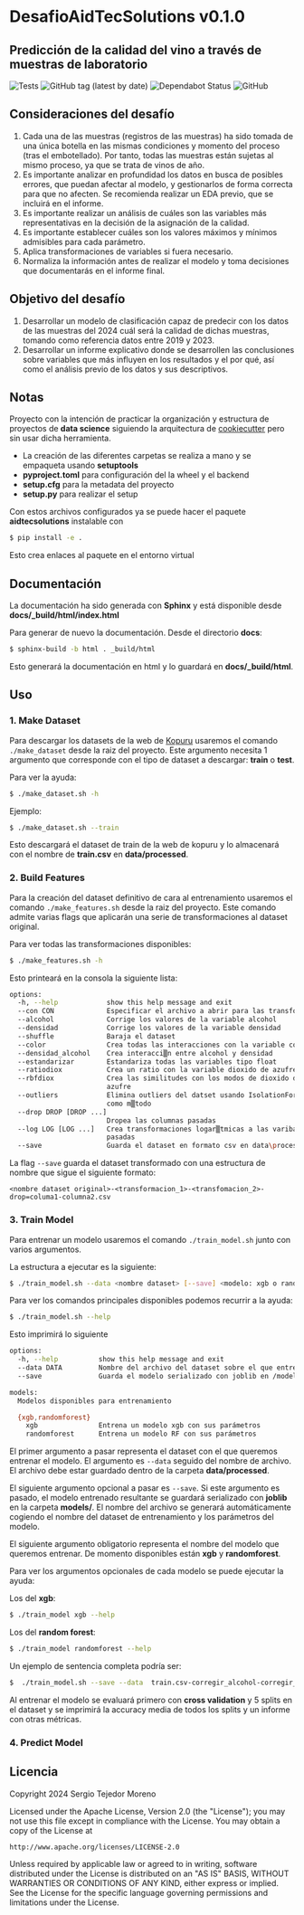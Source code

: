 # DesafioAidTecSolutions v0.1.0
## Predicción de la calidad del vino a través de muestras de laboratorio

![Tests](https://github.com/sertemo/DesafioAidTecSolutions/actions/workflows/tests.yml/badge.svg)
![GitHub tag (latest by date)](https://img.shields.io/github/v/tag/sertemo/DesafioAidTecSolutions)
![Dependabot Status](https://badgen.net/dependabot/sertemo/DesafioAidTecSolutions/?icon=dependabot)
![GitHub](https://img.shields.io/github/license/sertemo/DesafioAidTecSolutions)



## Consideraciones del desafío
1. Cada una de las muestras (registros de las muestras) ha sido tomada de una única botella en las mismas condiciones y momento del proceso (tras el embotellado). Por tanto, todas las muestras están sujetas al mismo proceso, ya que se trata de vinos de año.
2. Es importante analizar en profundidad los datos en busca de posibles errores, que puedan afectar al modelo, y gestionarlos de forma correcta para que no afecten. Se recomienda realizar un EDA previo, que se incluirá en el informe.
3. Es importante realizar un análisis de cuáles son las variables más representativas en la decisión de la asignación de la calidad.
4. Es importante establecer cuáles son los valores máximos y mínimos admisibles para cada parámetro.
5. Aplica transformaciones de variables si fuera necesario.
6. Normaliza la información antes de realizar el modelo y toma decisiones que documentarás en el informe final.

## Objetivo del desafío
1. Desarrollar un modelo de clasificación capaz de predecir con los datos de las muestras del 2024 cuál será la calidad de dichas muestras, tomando como referencia datos entre 2019 y 2023.
2. Desarrollar un informe explicativo donde se desarrollen las conclusiones sobre variables que más influyen en los resultados y el por qué, así como el análisis previo de los datos y sus descriptivos.

## Notas
Proyecto con la intención de practicar la organización y estructura de proyectos de **data science** siguiendo la arquitectura de [cookiecutter](https://drivendata.github.io/cookiecutter-data-science/#starting-a-new-project) pero sin usar dicha herramienta.

- La creación de las diferentes carpetas se realiza a mano y se empaqueta usando **setuptools**
- **pyproject.toml** para configuración del la wheel y el backend
- **setup.cfg** para la metadata del proyecto
- **setup.py** para realizar el setup

Con estos archivos configurados ya se puede hacer el paquete **aidtecsolutions** instalable con 
```sh
$ pip install -e .
```

Esto crea enlaces al paquete en el entorno virtual


## Documentación
La documentación ha sido generada con **Sphinx** y está disponible desde **docs/_build/html/index.html**

Para generar de nuevo la documentación. Desde el directorio **docs**:
```sh
$ sphinx-build -b html . _build/html
```

Esto generará la documentación en html y lo guardará en **docs/_build/html**.

## Uso
### 1. Make Dataset
Para descargar los datasets de la web de [Kopuru](https://kopuru.com/challenge/modelo-de-prediccion-de-calidad-en-el-vino-para-aidtec-solutions/?tab=tab-link_datos) usaremos el comando `./make_dataset` desde la raiz del proyecto. Este argumento necesita 1 argumento que corresponde con el tipo de dataset a descargar: **train** o **test**.

Para ver la ayuda:
```sh
$ ./make_dataset.sh -h
```

Ejemplo:
```sh
$ ./make_dataset.sh --train 
```

Esto descargará el dataset de train de la web de kopuru y lo almacenará con el nombre de **train.csv** en **data/processed**.

### 2. Build Features
Para la creación del dataset definitivo de cara al entrenamiento usaremos el comando `./make_features.sh` desde la raiz del proyecto. Este comando admite varias flags que aplicarán una serie de transformaciones al dataset original.

Para ver todas las transformaciones disponibles:
```sh
$ ./make_features.sh -h
```

Esto printeará en la consola la siguiente lista:
```sh
options:
  -h, --help            show this help message and exit
  --con CON             Especificar el archivo a abrir para las transformaciones
  --alcohol             Corrige los valores de la variable alcohol
  --densidad            Corrige los valores de la variable densidad
  --shuffle             Baraja el dataset
  --color               Crea todas las interacciones con la variable color
  --densidad_alcohol    Crea interacci▒n entre alcohol y densidad
  --estandarizar        Estandariza todas las variables tipo float
  --ratiodiox           Crea un ratio con la variable dioxido de azufre
  --rbfdiox             Crea las similitudes con los modos de dioxido de
                        azufre
  --outliers            Elimina outliers del datset usando IsolationForest
                        como m▒todo
  --drop DROP [DROP ...]
                        Dropea las columnas pasadas
  --log LOG [LOG ...]   Crea transformaciones logar▒tmicas a las varibales
                        pasadas
  --save                Guarda el dataset en formato csv en data\processed

```

La flag `--save` guarda el dataset transformado con una estructura de nombre que sigue el siguiente formato:
```
<nombre dataset original>-<transformacion_1>-<transfomacion_2>-drop=columa1-columna2.csv
```

### 3. Train Model
Para entrenar un modelo usaremos el comando `./train_model.sh` junto con varios argumentos.

La estructura a ejecutar es la siguiente:

```sh
$ ./train_model.sh --data <nombre dataset> [--save] <modelo: xgb o randomforest> [parámetros del modelo]
```

Para ver los comandos principales disponibles podemos recurrir a la ayuda:

```sh
$ ./train_model.sh --help
```

Esto imprimirá lo siguiente

```sh
options:
  -h, --help          show this help message and exit
  --data DATA         Nombre del archivo del dataset sobre el que entrenar el modelo. Debe estar en                   la carpeta data/processed
  --save              Guarda el modelo serializado con joblib en /models

models:
  Modelos disponibles para entrenamiento

  {xgb,randomforest}
    xgb               Entrena un modelo xgb con sus parámetros
    randomforest      Entrena un modelo RF con sus parámetros
```

El primer argumento a pasar representa el dataset con el que queremos entrenar el modelo. El argumento es `--data` seguido del nombre de archivo. El archivo debe estar guardado dentro de la carpeta **data/processed**.

El siguiente argumento opcional a pasar es `--save`. Si este argumento es pasado, el modelo entrenado resultante se guardará serializado con **joblib** en la carpeta **models/**. El nombre del archivo se generará automáticamente cogiendo el nombre del dataset de entrenamiento y los parámetros del modelo.

El siguiente argumento obligatorio representa el nombre del modelo que queremos entrenar. De momento disponibles están **xgb** y **randomforest**.

Para ver los argumentos opcionales de cada modelo se puede ejecutar la ayuda:

Los del **xgb**:
```sh
$ ./train_model xgb --help
```

Los del **random forest**:
```sh
$ ./train_model randomforest --help
```

Un ejemplo de sentencia completa podría ser:
```sh
$  ./train_model.sh --save --data  train.csv-corregir_alcohol-corregir_densidad-drop=alcohol-densidad-year-color.csv randomforest --n_estimators 150 --criterion log_loss
```

Al entrenar el modelo se evaluará primero con **cross validation** y 5 splits en el dataset y se imprimirá la accuracy media de todos los splits y un informe con otras métricas.

### 4. Predict Model

## Licencia
Copyright 2024 Sergio Tejedor Moreno

Licensed under the Apache License, Version 2.0 (the "License");
you may not use this file except in compliance with the License.
You may obtain a copy of the License at

    http://www.apache.org/licenses/LICENSE-2.0

Unless required by applicable law or agreed to in writing, software
distributed under the License is distributed on an "AS IS" BASIS,
WITHOUT WARRANTIES OR CONDITIONS OF ANY KIND, either express or implied.
See the License for the specific language governing permissions and
limitations under the License.